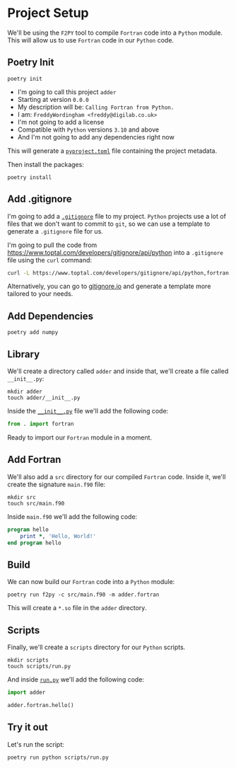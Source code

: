 # Project Setup

We'll be using the `F2PY` tool to compile `Fortran` code into a `Python` module.
This will allow us to use `Fortran` code in our `Python` code.

## Poetry Init

```shell
poetry init
```

-   I'm going to call this project `adder`
-   Starting at version `0.0.0`
-   My description will be: `Calling Fortran from Python.`
-   I am: `FreddyWordingham <freddy@digilab.co.uk>`
-   I'm not going to add a license
-   Compatible with `Python` versions `3.10` and above
-   And I'm not going to add any dependencies right now

This will generate a [`pyproject.toml`](./pyproject.toml) file containing the project metadata.

Then install the packages:

```shell
poetry install
```

## Add .gitignore

I'm going to add a [`.gitignore`](./.gitignore) file to my project.
`Python` projects use a lot of files that we don't want to commit to `git`, so we can use a template to generate a `.gitignore` file for us.

I'm going to pull the code from https://www.toptal.com/developers/gitignore/api/python into a `.gitignore` file using the `curl` command:

```bash
curl -L https://www.toptal.com/developers/gitignore/api/python,fortran > .gitignore
```

Alternatively, you can go to [gitignore.io](https://gitignore.io/) and generate a template more tailored to your needs.

## Add Dependencies

```shell
poetry add numpy
```

## Library

We'll create a directory called `adder` and inside that, we'll create a file called `__init__.py`:

```shell
mkdir adder
touch adder/__init__.py
```

Inside the [`__init__.py`](./adder/__init__.py) file we'll add the following code:

```python
from . import fortran
```

Ready to import our `Fortran` module in a moment.

## Add Fortran

We'll also add a `src` directory for our compiled `Fortran` code.
Inside it, we'll create the signature `main.f90` file:

```shell
mkdir src
touch src/main.f90
```

Inside `main.f90` we'll add the following code:

```fortran
program hello
    print *, 'Hello, World!'
end program hello
```

## Build

We can now build our `Fortran` code into a `Python` module:

```shell
poetry run f2py -c src/main.f90 -m adder.fortran
```

This will create a `*.so` file in the `adder` directory.

## Scripts

Finally, we'll create a `scripts` directory for our `Python` scripts.

```shell
mkdir scripts
touch scripts/run.py
```

And inside [`run.py`](./scripts/run.py) we'll add the following code:

```python
import adder

adder.fortran.hello()
```

## Try it out

Let's run the script:

```shell
poetry run python scripts/run.py
```
